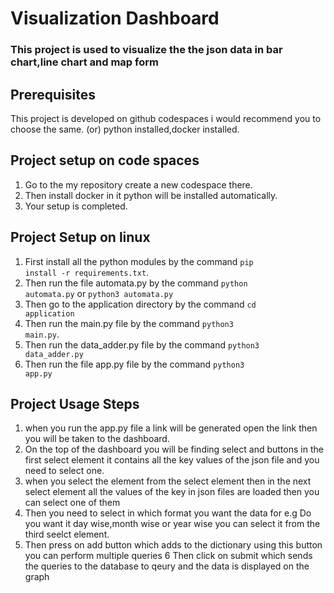 # Visualization Dashboard

### This project is used to visualize the the json data in bar chart,line chart and map form

## Prerequisites
This project is developed on github codespaces i would recommend you to choose the same.
(or)
python installed,docker installed.

## Project setup on code spaces

1. Go to the my repository create a new codespace there.
2. Then install docker in it python will be installed automatically.
3. Your setup is completed.

## Project Setup on linux

1. First install all the python modules by the command <code>pip install -r requirements.txt</code>.
2. Then run the file automata.py by the command <code>python automata.py</code> or <code>python3 automata.py</code>
3. Then go to the application directory by the command <code>cd application</code>
4. Then run the main.py file by the command <code>python3 main.py</code>.
5. Then run the data_adder.py file by the command <code>python3 data_adder.py</code>
6. Then run the file app.py file by the command <code>python3 app.py</code>

## Project Usage Steps

1. when you run the app.py file a link will be generated open the link then you will be taken to the dashboard.
2. On the top of the dashboard you will be finding select and buttons in the first select element it contains all the key values of the json file and you need to select one.
3. when you select the element from the select element then in the next select element all the values of the key in json files are loaded then you can select one of them 
4. Then you need to select in which format you want the data for e.g Do you want it  day wise,month wise or year wise you can select it from the third seelct element.
5. Then press on add button which adds to the dictionary using this button you can perform multiple queries
6 Then click on submit which sends the queries to the database to qeury and the data is displayed on the graph
